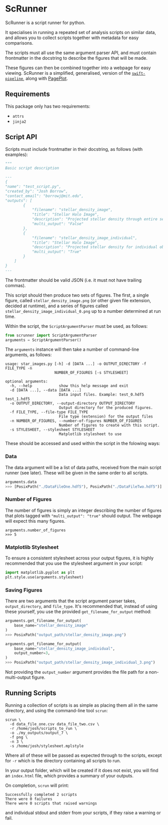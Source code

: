 ScRunner
========

ScRunner is a script runner for python.

It specialises in running a repeated set of analysis scripts on similar data,
and allows you to collect scripts together with metadata for easy
comparisons.

The scripts must all use the same argument parser API, and
must contain frontmatter in the docstring to describe the figures
that will be made.

These figures can then be combined together into a webpage for easy
viewing. ScRunner is a simplified, generalised, version of the
[`swift-pipeline`](https://github.com/swiftsim/pipeline), along
with [PagePlot](https://github.com/jborrow/pageplot).

Requirements
------------

This package only has two requirements:

+ `attrs`
+ `jinja2`

Script API
----------

Scripts must include frontmatter in their docstring, as follows (with
examples):

```python
"""
Basic script description

---
{
"name": "test_script.py",
"created_by": "Josh Borrow",
"contact_email": "borrowj@mit.edu",
"outputs": [
        {
            "filename": "stellar_density_image",
            "title": "Stellar Halo Image",
            "description": "Projected stellar density through entire selected volume (as a 2D histogram). Haloes with $M_* > 10^6$ M$_\\odot$ are shown as points.",
            "multi_output": "False"
        },
        {
            "filename": "stellar_density_image_individual",
            "title": "Stellar Halo Image",
            "description": "Projected stellar density for individual objects",
            "multi_output": "True"
        }
    ]
}
---
```

The frontmatter should be valid JSON (i.e. it must not have
trailing commas).

This script should then produce two sets of figures. The first,
a single figure, called `stellar_density_image.png` (or other given
file extension, decided at runtime), and a series of figures called
`stellar_density_image_individual_0.png` up to a number determined
at run time.

Within the script, the `ScriptArgumentParser` must be used, as
follows:

```python
from scrunner import ScriptArgumentParser
arguments = ScriptArgumentParser()
```

The `arguments` instance will then take a number
of command-line arguments, as follows:

```
usage: star_images.py [-h] -d [DATA ...] -o OUTPUT_DIRECTORY -f FILE_TYPE -n
                      NUMBER_OF_FIGURES [-s STYLESHEET]

optional arguments:
  -h, --help            show this help message and exit
  -d [DATA ...], --data [DATA ...]
                        Data input files. Example: test_0.hdf5 test_1.hdf5
  -o OUTPUT_DIRECTORY, --output-directory OUTPUT_DIRECTORY
                        Output directory for the produced figures.
  -f FILE_TYPE, --file-type FILE_TYPE
                        File type (extension) for the output files
  -n NUMBER_OF_FIGURES, --number-of-figures NUMBER_OF_FIGURES
                        Number of figures to create with this script.
  -s STYLESHEET, --stylesheet STYLESHEET
                        Matplotlib stylesheet to use
```

These should be accessed and used within the script in
the folowing ways:

### Data

The data argument will be a list of data paths, received from the
main script runner (see later). These will be given in the same
order to all scripts.

```python
arguments.data
>>> [PosixPath("./DataFileOne.hdf5"), PosixPath("./DataFileTwo.hdf5")]
```

### Number of Figures

The number of figures is simply an integer describing the number
of figures that plots tagged with `"multi_output": "true"` should
output. The webpage will expect this many figures.

```
arguments.number_of_figures
>>> 5
```

### Matplotlib Stylesheet

To ensure a consistent stylesheet across your output figures,
it is highly recommended that you use the stylesheet argument
in your script:

```python
import matplotlib.pyplot as plt
plt.style.use(arguments.stylesheet)
```

### Saving Figures

There are two arguments that the script argument parser
takes, `output_directory`, and `file_type`. It's recommended
that, instead of using these yourself, you use the provided
`get_filename_for_output` method:

```python
arguments.get_filename_for_output(
    base_name="stellar_density_image"
)
>>> PosixPath("output_path/stellar_density_image.png")

arguments.get_filename_for_output(
    base_name="stellar_density_image_individual",
    output_number=3,
)
>>> PosixPath("output_path/stellar_density_image_individual_3.png")
```

Not providing the `output_number` argument provides the
file path for a non-multi-output figure.


Running Scripts
---------------

Running a collection of scripts is as simple as placing
them all in the same directory, and using the command-line
tool `scrun`:

```
scrun \
  -d data_file_one.csv data_file_two.csv \
  -r /home/josh/scripts_to_run \
  -o ./my_outputs/output_7 \
  -f png \
  -n 3 \
  -s /home/josh/stylesheet.mplstyle
```

Where all of these will be passed as expected through to the
scripts, except for `-r` which is the directory containing all
scripts to run.

In your output folder, which will be created if it does not exist,
you will find an `index.html` file, which provides a summary of
your outputs.

On completion, `scrun` will print:
```
Successfully completed 2 scripts
There were 0 failures
There were 0 scripts that raised warnings
```
and individual stdout and stderr from your scripts,
if they raise a warning or fail.